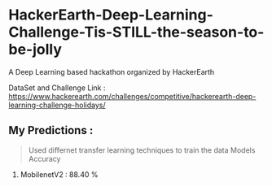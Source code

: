 # HackerEarth-Deep-Learning-Challenge-Tis-STILL-the-season-to-be-jolly
A Deep Learning based hackathon organized by HackerEarth 

DataSet and Challenge Link : https://www.hackerearth.com/challenges/competitive/hackerearth-deep-learning-challenge-holidays/

## My Predictions :
> Used differnet transfer learning techniques to train the data
Models             Accuracy
1. MobilenetV2 :   88.40 %
